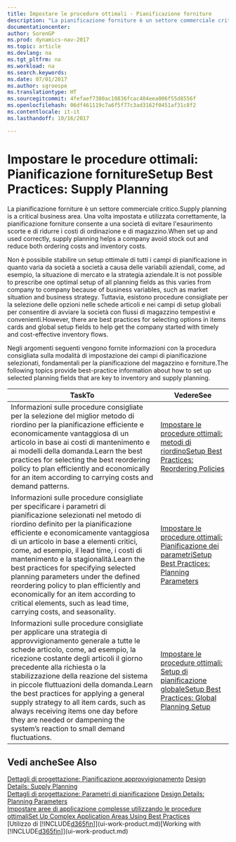 ```yaml
---
title: Impostare le procedure ottimali - Pianificazione forniture
description: "La pianificazione forniture è un settore commerciale critico. Una volta impostata e utilizzata correttamente, la pianificazione forniture consente a una società di evitare l'esaurimento scorte e di ridurre i costi di ordinazione e di magazzino."
documentationcenter: 
author: SorenGP
ms.prod: dynamics-nav-2017
ms.topic: article
ms.devlang: na
ms.tgt_pltfrm: na
ms.workload: na
ms.search.keywords: 
ms.date: 07/01/2017
ms.author: sgroespe
ms.translationtype: HT
ms.sourcegitcommit: 4fefaef7380ac10836fcac404eea006f55d8556f
ms.openlocfilehash: 06df461119c7a6f5f77c3ad3162f0451af31c8f2
ms.contentlocale: it-it
ms.lasthandoff: 10/16/2017

---
```

# <a name="setup-best-practices-supply-planning"></a><span data-ttu-id="6695a-104">Impostare le procedure ottimali: Pianificazione forniture</span><span class="sxs-lookup"><span data-stu-id="6695a-104">Setup Best Practices: Supply Planning</span></span>
<span data-ttu-id="6695a-105">La pianificazione forniture è un settore commerciale critico.</span><span class="sxs-lookup"><span data-stu-id="6695a-105">Supply planning is a critical business area.</span></span> <span data-ttu-id="6695a-106">Una volta impostata e utilizzata correttamente, la pianificazione forniture consente a una società di evitare l'esaurimento scorte e di ridurre i costi di ordinazione e di magazzino.</span><span class="sxs-lookup"><span data-stu-id="6695a-106">When set up and used correctly, supply planning helps a company avoid stock out and reduce both ordering costs and inventory costs.</span></span>  

 <span data-ttu-id="6695a-107">Non è possibile stabilire un setup ottimale di tutti i campi di pianificazione in quanto varia da società a società a causa delle variabili aziendali, come, ad esempio, la situazione di mercato e la strategia aziendale.</span><span class="sxs-lookup"><span data-stu-id="6695a-107">It is not possible to prescribe one optimal setup of all planning fields as this varies from company to company because of business variables, such as market situation and business strategy.</span></span> <span data-ttu-id="6695a-108">Tuttavia, esistono procedure consigliate per la selezione delle opzioni nelle schede articoli e nei campi di setup globali per consentire di avviare la società con flussi di magazzino tempestivi e convenienti.</span><span class="sxs-lookup"><span data-stu-id="6695a-108">However, there are best practices for selecting options in items cards and global setup fields to help get the company started with timely and cost-effective inventory flows.</span></span>  

 <span data-ttu-id="6695a-109">Negli argomenti seguenti vengono fornite informazioni con la procedura consigliata sulla modalità di impostazione dei campi di pianificazione selezionati, fondamentali per la pianificazione del magazzino e forniture.</span><span class="sxs-lookup"><span data-stu-id="6695a-109">The following topics provide best-practice information about how to set up selected planning fields that are key to inventory and supply planning.</span></span>  

|<span data-ttu-id="6695a-110">**Task**</span><span class="sxs-lookup"><span data-stu-id="6695a-110">**To**</span></span>|<span data-ttu-id="6695a-111">**Vedere**</span><span class="sxs-lookup"><span data-stu-id="6695a-111">**See**</span></span>|  
|------------|-------------|  
|<span data-ttu-id="6695a-112">Informazioni sulle procedure consigliate per la selezione del miglior metodo di riordino per la pianificazione efficiente e economicamente vantaggiosa di un articolo in base ai costi di mantenimento e ai modelli della domanda.</span><span class="sxs-lookup"><span data-stu-id="6695a-112">Learn the best practices for selecting the best reordering policy to plan efficiently and economically for an item according to carrying costs and demand patterns.</span></span>|[<span data-ttu-id="6695a-113">Impostare le procedure ottimali: metodi di riordino</span><span class="sxs-lookup"><span data-stu-id="6695a-113">Setup Best Practices: Reordering Policies</span></span>](setup-best-practices-reordering-policies.md)|  
|<span data-ttu-id="6695a-114">Informazioni sulle procedure consigliate per specificare i parametri di pianificazione selezionati nel metodo di riordino definito per la pianificazione efficiente e economicamente vantaggiosa di un articolo in base a elementi critici, come, ad esempio, il lead time, i costi di mantenimento e la stagionalità.</span><span class="sxs-lookup"><span data-stu-id="6695a-114">Learn the best practices for specifying selected planning parameters under the defined reordering policy to plan efficiently and economically for an item according to critical elements, such as lead time, carrying costs, and seasonality.</span></span>|[<span data-ttu-id="6695a-115">Impostare le procedure ottimali: Pianificazione dei parametri</span><span class="sxs-lookup"><span data-stu-id="6695a-115">Setup Best Practices: Planning Parameters</span></span>](setup-best-practices-planning-parameters.md)|  
|<span data-ttu-id="6695a-116">Informazioni sulle procedure consigliate per applicare una strategia di approvvigionamento generale a tutte le schede articolo, come, ad esempio, la ricezione costante degli articoli il giorno precedente alla richiesta o la stabilizzazione della reazione del sistema in piccole fluttuazioni della domanda.</span><span class="sxs-lookup"><span data-stu-id="6695a-116">Learn the best practices for applying a general supply strategy to all item cards, such as always receiving items one day before they are needed or dampening the system’s reaction to small demand fluctuations.</span></span>|[<span data-ttu-id="6695a-117">Impostare le procedure ottimali: Setup di pianificazione globale</span><span class="sxs-lookup"><span data-stu-id="6695a-117">Setup Best Practices: Global Planning Setup</span></span>](setup-best-practices-global-planning-setup.md)|  

## <a name="see-also"></a><span data-ttu-id="6695a-118">Vedi anche</span><span class="sxs-lookup"><span data-stu-id="6695a-118">See Also</span></span>  
 <span data-ttu-id="6695a-119">[Dettagli di progettazione: Pianificazione approvvigionamento](design-details-supply-planning.md) </span><span class="sxs-lookup"><span data-stu-id="6695a-119">[Design Details: Supply Planning](design-details-supply-planning.md) </span></span>  
 <span data-ttu-id="6695a-120">[Dettagli di progettazione: Parametri di pianificazione](design-details-planning-parameters.md) </span><span class="sxs-lookup"><span data-stu-id="6695a-120">[Design Details: Planning Parameters](design-details-planning-parameters.md) </span></span>  
 [<span data-ttu-id="6695a-121">Impostare aree di applicazione complesse utilizzando le procedure ottimali</span><span class="sxs-lookup"><span data-stu-id="6695a-121">Set Up Complex Application Areas Using Best Practices</span></span>](set-up-complex-application-areas-using-best-practices.md)  
 <span data-ttu-id="6695a-122">[Utilizzo di [!INCLUDE[d365fin](includes/d365fin_md.md)]](ui-work-product.md)</span><span class="sxs-lookup"><span data-stu-id="6695a-122">[Working with [!INCLUDE[d365fin](includes/d365fin_md.md)]](ui-work-product.md)</span></span>

